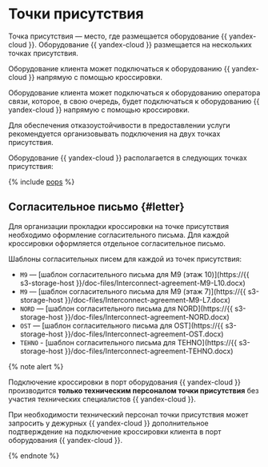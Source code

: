 # Точки присутствия



Точка присутствия — место, где размещается оборудование {{ yandex-cloud }}. Оборудование {{ yandex-cloud }} размещается на нескольких точках присутствия. 

Оборудование клиента может подключаться к оборудованию {{ yandex-cloud }} напрямую с помощью кроссировки.

Оборудование клиента может подключаться к оборудованию оператора связи, которое, в свою очередь, будет подключаться к оборудованию {{ yandex-cloud }} напрямую с помощью кроссировки.

Для обеспечения отказоустойчивости в предоставлении услуги рекомендуется организовывать подключения на двух точках присутствия.

Оборудование {{ yandex-cloud }} располагается в следующих точках присутствия:

{% include [pops](../../_includes/interconnect/pops.md) %}


## Согласительное письмо {#letter}

Для организации прокладки кроссировки на точке присутствия необходимо оформление согласительного письма. Для каждой кроссировки оформляется отдельное согласительное письмо.

Шаблоны согласительных писем для каждой из точек присутствия:

* `M9` — [шаблон согласительного письма для M9 (этаж 10)](https://{{ s3-storage-host }}/doc-files/Interconnect-agreement-M9-L10.docx)
* `M9` — [шаблон согласительного письма для M9 (этаж 7)](https://{{ s3-storage-host }}/doc-files/Interconnect-agreement-M9-L7.docx)
* `NORD` — [шаблон согласительного письма для NORD](https://{{ s3-storage-host }}/doc-files/Interconnect-agreement-NORD.docx)
* `OST` — [шаблон согласительного письма для OST](https://{{ s3-storage-host }}/doc-files/Interconnect-agreement-OST.docx)
* `TEHNO` - [шаблон согласительного письма для TEHNO](https://{{ s3-storage-host }}/doc-files/Interconnect-agreement-TEHNO.docx)

{% note alert %}

Подключение кроссировки в порт оборудования {{ yandex-cloud }} производится **только техническим персоналом точки присутствия** без участия технических специалистов {{ yandex-cloud }}.

При необходимости технический персонал точки присутствия может запросить у дежурных {{ yandex-cloud }} дополнительное подтверждение на подключение кроссировки клиента в порт оборудования {{ yandex-cloud }}.

{% endnote %}


